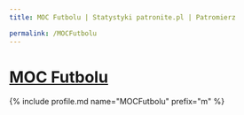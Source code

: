 ```yaml
---
title: MOC Futbolu | Statystyki patronite.pl | Patromierz

permalink: /MOCFutbolu
---
```


# [MOC Futbolu](https://patronite.pl/MOCFutbolu)

{% include profile.md name="MOCFutbolu" prefix="m" %}
